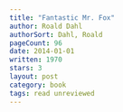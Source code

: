 ```yaml
---
title: "Fantastic Mr. Fox"
author: Roald Dahl
authorSort: Dahl, Roald
pageCount: 96
date: 2014-01-01
written: 1970
stars: 3
layout: post
category: book
tags: read unreviewed
---
```

